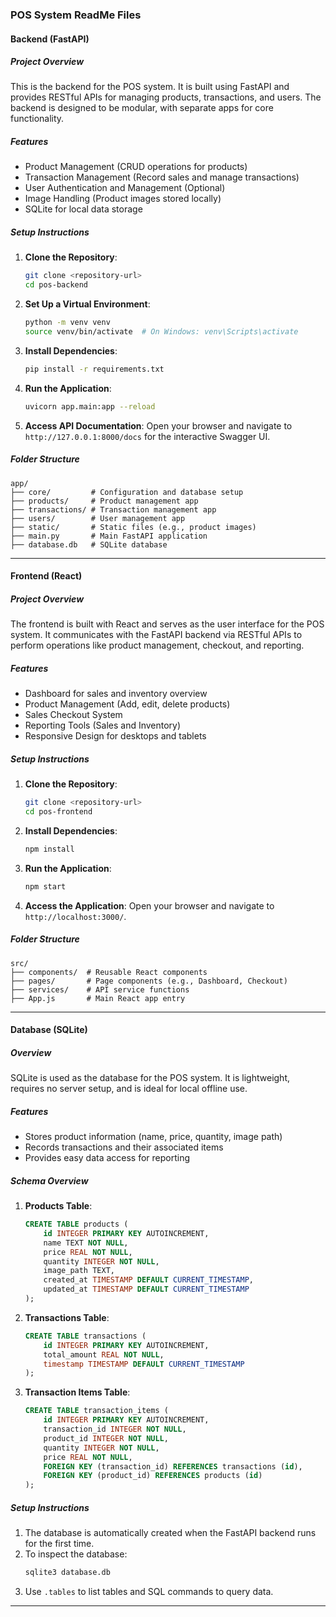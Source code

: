 ### **POS System ReadMe Files**

#### **Backend (FastAPI)**

##### **Project Overview**

This is the backend for the POS system. It is built using FastAPI and provides RESTful APIs for managing products, transactions, and users. The backend is designed to be modular, with separate apps for core functionality.

##### **Features**

- Product Management (CRUD operations for products)
- Transaction Management (Record sales and manage transactions)
- User Authentication and Management (Optional)
- Image Handling (Product images stored locally)
- SQLite for local data storage

##### **Setup Instructions**

1. **Clone the Repository**:

   ```bash
   git clone <repository-url>
   cd pos-backend
   ```

2. **Set Up a Virtual Environment**:

   ```bash
   python -m venv venv
   source venv/bin/activate  # On Windows: venv\Scripts\activate
   ```

3. **Install Dependencies**:

   ```bash
   pip install -r requirements.txt
   ```

4. **Run the Application**:

   ```bash
   uvicorn app.main:app --reload
   ```

5. **Access API Documentation**:
   Open your browser and navigate to `http://127.0.0.1:8000/docs` for the interactive Swagger UI.

##### **Folder Structure**

```plaintext
app/
├── core/         # Configuration and database setup
├── products/     # Product management app
├── transactions/ # Transaction management app
├── users/        # User management app
├── static/       # Static files (e.g., product images)
├── main.py       # Main FastAPI application
├── database.db   # SQLite database
```

---

#### **Frontend (React)**

##### **Project Overview**

The frontend is built with React and serves as the user interface for the POS system. It communicates with the FastAPI backend via RESTful APIs to perform operations like product management, checkout, and reporting.

##### **Features**

- Dashboard for sales and inventory overview
- Product Management (Add, edit, delete products)
- Sales Checkout System
- Reporting Tools (Sales and Inventory)
- Responsive Design for desktops and tablets

##### **Setup Instructions**

1. **Clone the Repository**:

   ```bash
   git clone <repository-url>
   cd pos-frontend
   ```

2. **Install Dependencies**:

   ```bash
   npm install
   ```

3. **Run the Application**:

   ```bash
   npm start
   ```

4. **Access the Application**:
   Open your browser and navigate to `http://localhost:3000/`.

##### **Folder Structure**

```plaintext
src/
├── components/  # Reusable React components
├── pages/       # Page components (e.g., Dashboard, Checkout)
├── services/    # API service functions
├── App.js       # Main React app entry
```

---

#### **Database (SQLite)**

##### **Overview**

SQLite is used as the database for the POS system. It is lightweight, requires no server setup, and is ideal for local offline use.

##### **Features**

- Stores product information (name, price, quantity, image path)
- Records transactions and their associated items
- Provides easy data access for reporting

##### **Schema Overview**

1. **Products Table**:

   ```sql
   CREATE TABLE products (
       id INTEGER PRIMARY KEY AUTOINCREMENT,
       name TEXT NOT NULL,
       price REAL NOT NULL,
       quantity INTEGER NOT NULL,
       image_path TEXT,
       created_at TIMESTAMP DEFAULT CURRENT_TIMESTAMP,
       updated_at TIMESTAMP DEFAULT CURRENT_TIMESTAMP
   );
   ```

2. **Transactions Table**:

   ```sql
   CREATE TABLE transactions (
       id INTEGER PRIMARY KEY AUTOINCREMENT,
       total_amount REAL NOT NULL,
       timestamp TIMESTAMP DEFAULT CURRENT_TIMESTAMP
   );
   ```

3. **Transaction Items Table**:
   ```sql
   CREATE TABLE transaction_items (
       id INTEGER PRIMARY KEY AUTOINCREMENT,
       transaction_id INTEGER NOT NULL,
       product_id INTEGER NOT NULL,
       quantity INTEGER NOT NULL,
       price REAL NOT NULL,
       FOREIGN KEY (transaction_id) REFERENCES transactions (id),
       FOREIGN KEY (product_id) REFERENCES products (id)
   );
   ```

##### **Setup Instructions**

1. The database is automatically created when the FastAPI backend runs for the first time.
2. To inspect the database:
   ```bash
   sqlite3 database.db
   ```
3. Use `.tables` to list tables and SQL commands to query data.

---
